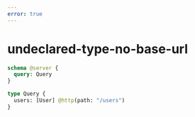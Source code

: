 ```yaml
---
error: true
---
```


# undeclared-type-no-base-url

```graphql @config
schema @server {
  query: Query
}

type Query {
  users: [User] @http(path: "/users")
}
```
